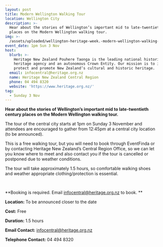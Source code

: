 ```yaml
---
layout: post
title: Modern Wellington Walking Tour
location: Wellington City
description: >-
  Hear about the stories of Wellington’s important mid to late-twentieth century
  places on the Modern Wellington walking tour.
img: >-
  /assets/uploaded/wellington-heritage-week.-modern-wellington-walking-tour-2-min.png
event_date: 1pm Sun 3 Nov
host:
  blurb: >-
    Heritage New Zealand Pouhere Taonga is the leading national historic
    heritage agency and an autonomous Crown Entity. Our mission is to identify,
    protect and promote New Zealand’s cultural and historic heritage.
  email: infocentral@heritage.org.nz
  name: Heritage New Zealand Central Region
  phone: 04 494 8320
  website: 'https://www.heritage.org.nz/'
tag:
  - Sunday 3 Nov
---
```

**Hear about the stories of Wellington’s important mid to late-twentieth century places on the Modern Wellington walking tour.**

The tour of the central city starts at 1pm on Sunday 3 November and attendees are encouraged to gather from 12:45pm at a central city location (to be announced).

This is a free walking tour, but you will need to book through EventFinda or by contacting Heritage New Zealand’s Central Region Office, so we can let you know where to meet and also contact you if the tour is cancelled or postponed due to weather conditions. 

The tour will take approximately 1.5 hours, so comfortable walking shoes and weather appropriate clothing/protection is essential. 

<br>

**Booking is required. Email infocentral@heritage.org.nz to book. **

**Location:** To be announced closer to the date


**Cost:** Free

**Duration:** 1.5 hours


**Email Contact:** infocentral@heritage.org.nz


**Telephone Contact:** 04 494 8320
